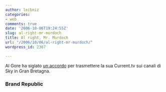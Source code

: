 ```yaml
---
author: leibniz
categories:
- web
comments: true
date: '2006-10-06T19:24:55Z'
slug: al-right-mr-murdoch
title: Al right, Mr. Murdoch
url: "/2006/10/06/al-right-mr-murdoch/"
wordpress_id: 2307

---
```

Al Gore ha siglato [un accordo](https://www.brandrepublic.com/login/index.cfm?fuseaction=Login&resource=BR_News&articleType=news&article=597133) per trasmettere la sua Current.tv sui canali di Sky in Gran Bretagna.

### Brand Republic
